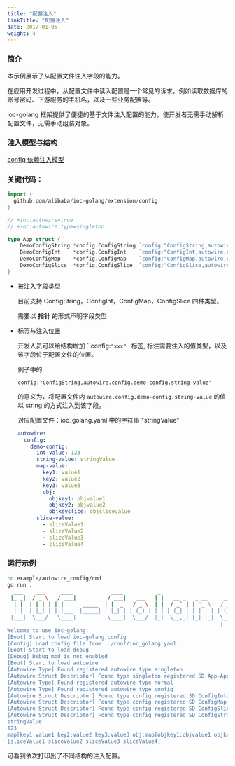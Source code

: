 ```yaml
---
title: "配置注入"
linkTitle: "配置注入"
date: 2017-01-05
weight: 4
---
```


### 简介

本示例展示了从配置文件注入字段的能力。

在应用开发过程中，从配置文件中读入配置是一个常见的诉求。例如读取数据库的账号密码、下游服务的主机名，以及一些业务配置等。

ioc-golang 框架提供了便捷的基于文件注入配置的能力，使开发者无需手动解析配置文件，无需手动组装对象。

### 注入模型与结构

[config 依赖注入模型](https://github.com/alibaba/IOC-Golang/tree/master/extension/config)

### 关键代码：

```go
import (
  github.com/alibaba/ioc-golang/extension/config
)

// +ioc:autowire=true
// +ioc:autowire:type=singleton

type App struct {
	DemoConfigString *config.ConfigString `config:"ConfigString,autowire.config.demo-config.string-value"`
	DemoConfigInt    *config.ConfigInt    `config:"ConfigInt,autowire.config.demo-config.int-value"`
	DemoConfigMap    *config.ConfigMap    `config:"ConfigMap,autowire.config.demo-config.map-value"`
	DemoConfigSlice  *config.ConfigSlice  `config:"ConfigSlice,autowire.config.demo-config.slice-value"`
}
```

- 被注入字段类型

  目前支持 ConfigString，ConfigInt，ConfigMap，ConfigSlice 四种类型。

  需要以 **指针** 的形式声明字段类型

- 标签与注入位置

  开发人员可以给结构增加 ``config:`"xxx" ` 标签, 标注需要注入的值类型，以及该字段位于配置文件的位置。

  例子中的

  `config:"ConfigString,autowire.config.demo-config.string-value"`

  的意义为，将配置文件内 `autowire.config.demo-config.string-value` 的值以 string 的方式注入到该字段。

  对应配置文件：ioc_golang.yaml 中的字符串 "stringValue"

  ```yaml
  autowire:
    config:
      demo-config:
        int-value: 123
        string-value: stringValue
        map-value:
          key1: value1
          key2: value2
          key3: value3
          obj:
            objkey1: objvalue1
            objkey2: objvalue2
            objkeyslice: objslicevalue
        slice-value:
          - sliceValue1
          - sliceValue2
          - sliceValue3
          - sliceValue4
  ```

### 运行示例

```bash
cd example/autowire_config/cmd
go run .
  ___    ___     ____            ____           _                         
 |_ _|  / _ \   / ___|          / ___|   ___   | |   __ _   _ __     __ _ 
  | |  | | | | | |      _____  | |  _   / _ \  | |  / _` | | '_ \   / _` |
  | |  | |_| | | |___  |_____| | |_| | | (_) | | | | (_| | | | | | | (_| |
 |___|  \___/   \____|          \____|  \___/  |_|  \__,_| |_| |_|  \__, |
                                                                    |___/ 
Welcome to use ioc-golang!
[Boot] Start to load ioc-golang config
[Config] Load config file from ../conf/ioc_golang.yaml
[Boot] Start to load debug
[Debug] Debug mod is not enabled
[Boot] Start to load autowire
[Autowire Type] Found registered autowire type singleton
[Autowire Struct Descriptor] Found type singleton registered SD App-App
[Autowire Type] Found registered autowire type normal
[Autowire Type] Found registered autowire type config
[Autowire Struct Descriptor] Found type config registered SD ConfigInt-ConfigInt
[Autowire Struct Descriptor] Found type config registered SD ConfigMap-ConfigMap
[Autowire Struct Descriptor] Found type config registered SD ConfigSlice-ConfigSlice
[Autowire Struct Descriptor] Found type config registered SD ConfigString-ConfigString
stringValue
123
map[key1:value1 key2:value2 key3:value3 obj:map[objkey1:objvalue1 objkey2:objvalue2 objkeyslice:objslicevalue]]
[sliceValue1 sliceValue2 sliceValue3 sliceValue4]
```

可看到依次打印出了不同结构的注入配置。

